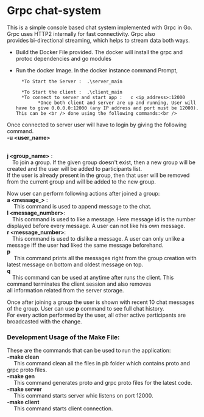 # Grpc chat-system


This is a simple console based chat system implemented with Grpc in Go. Grpc uses HTTP2 internally for fast connectivity. Grpc also <br />provides bi-directional  streaming, which helps to stream data both ways.

* Build the Docker File provided.
	The docker will install the grpc and protoc dependencies and go modules
* Run the docker Image.
	In the docker instance command Prompt,
	
		*To Start the Server :  .\server_main
  
		*To Start the client :  .\client_main
        *To connect to server and start app :   c <ip_address>:12000
		      *Once both client and server are up and running, User will have to give 0.0.0.0:12000 (any IP address and port must be 12000). This can be <br /> done using the following commands:<br />  

 Once connected to server user will have to login by giving the following command.<br />
 **-u&nbsp;<user_name>**<br />
 <br />

  **j&nbsp;<group_name>** :<br />&emsp;To join a group. If the given group doesn't exist, then a new group will be created and the user will be added to participants list.<br />If the user is already present in the group, then that user will be removed from the current group and will be added to the new group.<br />
  
  Now user can perform following actions after joined a group:<br />
  **a&nbsp;<message_>** :<br />&emsp; This command is used to append message to the chat.<br />
  **l&nbsp;<message_number>**:<br /> &emsp;This command is used to like a message. Here message id is the number displayed before every message.  A user can not like his own message.<br />
  **r&nbsp;<message_number>**:<br /> &emsp;This command is used to dislike a message. A user can only unlike a message iff the user had liked the same message beforehand.<br />
  **p**             <br /> &emsp; This command prints all the messages right from the group creation with latest message on bottom and oldest message on top. <br />
  **q**            <br /> &emsp;This command can be used at anytime after runs the client. This command terminates the client session and also removes<br /> all information related from the server storage.<br />

Once after joining a group the user is shown with recent 10 chat messages of the group. User can use **p** command to see full chat history.<br /> For every action performed by the user, all other active participants are broadcasted with the change. 

### Development Usage of the Make File:
These are the commands that can be used to run the application:<br />
**-make clean**<br />
 &emsp;  This command clean all the files in pb folder which contains proto and grpc proto files.<br />
**-make gen** <br />
 &emsp;  This command generates proto and grpc proto files for the latest code.<br />
**-make server** <br />
 &emsp;  This command starts server whic listens on port 12000.<br />
**-make client** <br />
 &emsp;   This command starts client connection.<br />
 <br />
